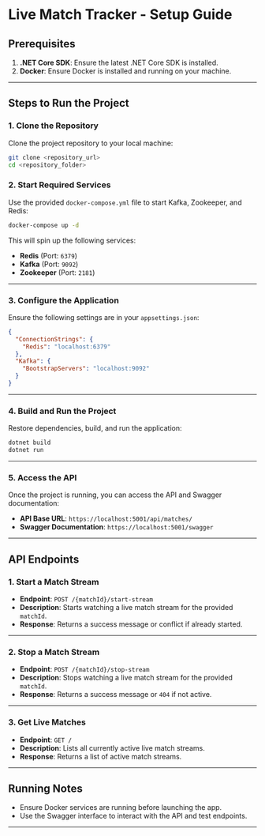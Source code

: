 
# Live Match Tracker - Setup Guide

## Prerequisites

1. **.NET Core SDK**: Ensure the latest .NET Core SDK is installed.
2. **Docker**: Ensure Docker is installed and running on your machine.

---

## Steps to Run the Project

### 1. Clone the Repository

Clone the project repository to your local machine:
```bash
git clone <repository_url>
cd <repository_folder>
```

### 2. Start Required Services

Use the provided `docker-compose.yml` file to start Kafka, Zookeeper, and Redis:
```bash
docker-compose up -d
```

This will spin up the following services:
- **Redis** (Port: `6379`)
- **Kafka** (Port: `9092`)
- **Zookeeper** (Port: `2181`)

---

### 3. Configure the Application

Ensure the following settings are in your `appsettings.json`:

```json
{
  "ConnectionStrings": {
    "Redis": "localhost:6379"
  },
  "Kafka": {
    "BootstrapServers": "localhost:9092"
  }
}
```

---

### 4. Build and Run the Project

Restore dependencies, build, and run the application:

```bash
dotnet build
dotnet run
```

---

### 5. Access the API

Once the project is running, you can access the API and Swagger documentation:

- **API Base URL**: `https://localhost:5001/api/matches/`
- **Swagger Documentation**: `https://localhost:5001/swagger`

---

## API Endpoints

### 1. Start a Match Stream
- **Endpoint**: `POST /{matchId}/start-stream`
- **Description**: Starts watching a live match stream for the provided `matchId`.
- **Response**: Returns a success message or conflict if already started.

---

### 2. Stop a Match Stream
- **Endpoint**: `POST /{matchId}/stop-stream`
- **Description**: Stops watching a live match stream for the provided `matchId`.
- **Response**: Returns a success message or `404` if not active.

---

### 3. Get Live Matches
- **Endpoint**: `GET /`
- **Description**: Lists all currently active live match streams.
- **Response**: Returns a list of active match streams.

---

## Running Notes

- Ensure Docker services are running before launching the app.
- Use the Swagger interface to interact with the API and test endpoints.

---
